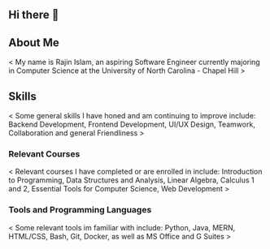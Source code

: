 ## Hi there 👋

## About Me
< My name is Rajin Islam, an aspiring Software Engineer currently majoring in Computer Science at the University of North Carolina - Chapel Hill >

## Skills
< Some general skills I have honed and am continuing to improve include: Backend Development, Frontend Development, UI/UX Design, Teamwork, Collaboration and general Friendliness >

### Relevant Courses
< Relevant courses I have completed or are enrolled in include: Introduction to Programming, Data Structures and Analysis, Linear Algebra, Calculus 1 and 2, Essential Tools for Computer Science, Web Development >

### Tools and Programming Languages
< Some relevant tools im familiar with include: Python, Java, MERN, HTML/CSS, Bash, Git, Docker, as well as MS Office and G Suites >
<!--
**Rajin6767/Rajin6767** is a ✨ _special_ ✨ repository because its `README.md` (this file) appears on your GitHub profile.

Here are some ideas to get you started:

- 🔭 I’m currently working on ...
- 🌱 I’m currently learning ...
- 👯 I’m looking to collaborate on ...
- 🤔 I’m looking for help with ...
- 💬 Ask me about ...
- 📫 How to reach me: ...
- 😄 Pronouns: ...
- ⚡ Fun fact: ...
-->
